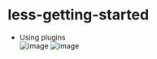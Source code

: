 # less-getting-started

-  Using plugins
<br>![image](https://user-images.githubusercontent.com/64368109/133000192-27a9f43d-d8e8-4ee7-b71d-fb02664f0680.png)
![image](https://user-images.githubusercontent.com/64368109/133000245-c61a7a88-e56a-43ae-bd50-69fcf15bd26b.png)

